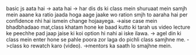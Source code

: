 basic js aata hai
-> aata hai
-> har dis ds ki class mein shuruaat mein samjh mein aaane ka ratio jaada hoga aage jaake wo ration smjh to aaraha hai per confidence nhi hai ismein change hojaayega.
->aise case mein bhadbhadaao mat,class khatam hone ke baad kutto ki tarah us video lecture ke peechhe pad jaap jaise ki koi option hi nahi ai iske ilawa.
-> agel din ki class mein enter hone se pahle poora zor laga do pichli class samjhne me.
->class ko rewatch karo (video).
->mentors ka saath lo smajhne mein.
